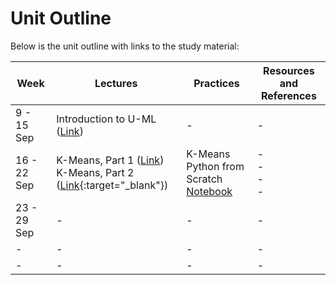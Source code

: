 # Unit Outline

Below is the unit outline with links to the study material:

| **Week**       | **Lectures**                                                   | **Practices**                                               | **Resources and References**    |
|----------------|----------------------------------------------------------------|-------------------------------------------------------------|---------------------------------|
| 9 - 15 Sep     | Introduction to U-ML ([Link](https://www.youtube.com/watch?v=BRmdcGwareQ))                                | -                                                           | -                               |
| 16 - 22 Sep    | K-Means, Part 1 ([Link](https://www.youtube.com/watch?v=TtLKCAE6QLM))<br>K-Means, Part 2 ([Link](https://www.youtube.com/watch?v=Qibg7GIcFBk){:target="_blank"})        | K-Means Python from Scratch [Notebook](../kmeans_scratch.ipynb) | - <br>- <br>- <br>-             |
| 23 - 29 Sep    | -                                                              | -                                                           | -                               |
| -              | -                                                              | -                                                           | -                               |
| -              | -                                                              | -                                                           | -                               |
